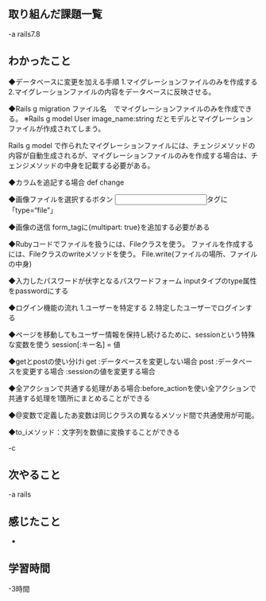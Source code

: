 ## 取り組んだ課題一覧  
-a  rails7.8

## わかったこと

◆データベースに変更を加える手順
1.マイグレーションファイルのみを作成する
2.マイグレーションファイルの内容をデータベースに反映させる。

◆Rails g migration ファイル名　でマイグレーションファイルのみを作成できる。
※Rails g model User image_name:string
だとモデルとマイグレーションファイルが作成されてしまう。

Rails g model で作られたマイグレーションファイルには、チェンジメソッドの内容が自動生成されるが、マイグレーションファイルのみを作成する場合は、チェンジメソッドの中身を記載する必要がある。

◆カラムを追記する場合
def change

◆画像ファイルを選択するボタン
<input>タグに「type=“file”」

◆画像の送信
form_tagに{multipart: true}を追加する必要がある

◆Rubyコードでファイルを扱うには、Fileクラスを使う。
ファイルを作成するには、Fileクラスのwriteメソッドを使う。
File.write(ファイルの場所、ファイルの中身)

◆入力したパスワードが伏字となるパスワードフォーム
inputタイプのtype属性をpasswordにする

◆ログイン機能の流れ
1.ユーザーを特定する
2.特定したユーザーでログインする

◆ページを移動してもユーザー情報を保持し続けるために、sessionという特殊な変数を使う
session[:キー名] = 値

◆getとpostの使い分けi
get
:データベースを変更しない場合
post
:データベースを変更する場合
:sessionの値を変更する場合

◆全アクションで共通する処理がある場合:before_actionを使い全アクションで共通する処理を1箇所にまとめることができる

◆@変数で定義したあ変数は同じクラスの異なるメソッド間で共通使用が可能。

◆to_iメソッド：文字列を数値に変換することができる



-c
## 次やること
-a  rails

## 感じたこと


-



## 学習時間
-3時間
